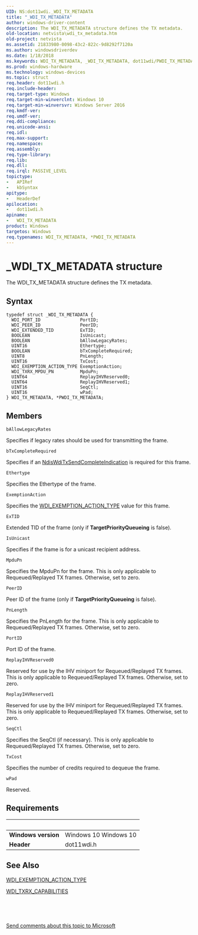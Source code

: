 ```yaml
---
UID: NS:dot11wdi._WDI_TX_METADATA
title: "_WDI_TX_METADATA"
author: windows-driver-content
description: The WDI_TX_METADATA structure defines the TX metadata.
old-location: netvista\wdi_tx_metadata.htm
old-project: netvista
ms.assetid: 21833980-0098-43c2-822c-9d8292f7120a
ms.author: windowsdriverdev
ms.date: 1/18/2018
ms.keywords: WDI_TX_METADATA, _WDI_TX_METADATA, dot11wdi/PWDI_TX_METADATA, netvista.wifi_tx_metadata, netvista.wdi_tx_metadata, PWDI_TX_METADATA structure pointer [Network Drivers Starting with Windows Vista], *PWDI_TX_METADATA, dot11wdi/WDI_TX_METADATA, PWDI_TX_METADATA, WDI_TX_METADATA structure [Network Drivers Starting with Windows Vista]
ms.prod: windows-hardware
ms.technology: windows-devices
ms.topic: struct
req.header: dot11wdi.h
req.include-header: 
req.target-type: Windows
req.target-min-winverclnt: Windows 10
req.target-min-winversvr: Windows Server 2016
req.kmdf-ver: 
req.umdf-ver: 
req.ddi-compliance: 
req.unicode-ansi: 
req.idl: 
req.max-support: 
req.namespace: 
req.assembly: 
req.type-library: 
req.lib: 
req.dll: 
req.irql: PASSIVE_LEVEL
topictype:
-	APIRef
-	kbSyntax
apitype:
-	HeaderDef
apilocation:
-	dot11wdi.h
apiname:
-	WDI_TX_METADATA
product: Windows
targetos: Windows
req.typenames: WDI_TX_METADATA, *PWDI_TX_METADATA
---
```


# _WDI_TX_METADATA structure
The 
  WDI_TX_METADATA structure defines the TX metadata.

## Syntax
````
typedef struct _WDI_TX_METADATA {
  WDI_PORT_ID               PortID;
  WDI_PEER_ID               PeerID;
  WDI_EXTENDED_TID          ExTID;
  BOOLEAN                   IsUnicast;
  BOOLEAN                   bAllowLegacyRates;
  UINT16                    Ethertype;
  BOOLEAN                   bTxCompleteRequired;
  UINT8                     PnLength;
  UINT16                    TxCost;
  WDI_EXEMPTION_ACTION_TYPE ExemptionAction;
  WDI_TXRX_MPDU_PN          MpduPn;
  UINT64                    ReplayIHVReserved0;
  UINT64                    ReplayIHVReserved1;
  UINT16                    SeqCtl;
  UINT16                    wPad;
} WDI_TX_METADATA, *PWDI_TX_METADATA;
````

## Members


`bAllowLegacyRates`

Specifies if legacy rates should be used for transmitting the frame.

`bTxCompleteRequired`

Specifies if an <a href="..\dot11wdi\nc-dot11wdi-ndis_wdi_tx_send_complete_ind.md">NdisWdiTxSendCompleteIndication</a> is required for this frame.

`Ethertype`

Specifies the Ethertype of the frame.

`ExemptionAction`

Specifies the <a href="..\dot11wdi\ne-dot11wdi-_wdi_exemption_action_type.md">WDI_EXEMPTION_ACTION_TYPE</a> value for this frame.

`ExTID`

Extended TID of the frame (only if <b>TargetPriorityQueueing</b> is false).

`IsUnicast`

Specifies if the frame is for a unicast recipient address.

`MpduPn`

Specifies the MpduPn for the frame. This is only applicable to Requeued/Replayed TX frames.  Otherwise, set to zero.

`PeerID`

Peer ID of the frame (only if <b>TargetPriorityQueueing</b> is false).

`PnLength`

Specifies the PnLength for the frame. This is only applicable to Requeued/Replayed TX frames.  Otherwise, set to zero.

`PortID`

Port ID of the frame.

`ReplayIHVReserved0`

Reserved for use by the IHV miniport for Requeued/Replayed TX frames. This is only applicable to Requeued/Replayed TX frames.  Otherwise, set to zero.

`ReplayIHVReserved1`

Reserved for use by the IHV miniport for Requeued/Replayed TX frames. This is only applicable to Requeued/Replayed TX frames.  Otherwise, set to zero.

`SeqCtl`

Specifies the SeqCtl (if necessary). This is only applicable to Requeued/Replayed TX frames.  Otherwise, set to zero.

`TxCost`

Specifies the number of credits required to dequeue the frame.

`wPad`

Reserved.


## Requirements
| &nbsp; | &nbsp; |
| ---- |:---- |
| **Windows version** | Windows 10 Windows 10 |
| **Header** | dot11wdi.h |

## See Also

<a href="..\dot11wdi\ne-dot11wdi-_wdi_exemption_action_type.md">WDI_EXEMPTION_ACTION_TYPE</a>



<a href="..\dot11wdi\ns-dot11wdi-_wdi_txrx_target_capabilities.md">WDI_TXRX_CAPABILITIES</a>



 

 

<a href="mailto:wsddocfb@microsoft.com?subject=Documentation%20feedback [netvista\netvista]:%20WDI_TX_METADATA structure%20 RELEASE:%20(1/18/2018)&amp;body=%0A%0APRIVACY STATEMENT%0A%0AWe use your feedback to improve the documentation. We don't use your email address for any other purpose, and we'll remove your email address from our system after the issue that you're reporting is fixed. While we're working to fix this issue, we might send you an email message to ask for more info. Later, we might also send you an email message to let you know that we've addressed your feedback.%0A%0AFor more info about Microsoft's privacy policy, see http://privacy.microsoft.com/en-us/default.aspx." title="Send comments about this topic to Microsoft">Send comments about this topic to Microsoft</a>